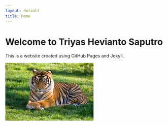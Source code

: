 ```yaml
---
layout: default
title: Home
---
```


# Welcome to Triyas Hevianto Saputro
This is a website created using GitHub Pages and Jekyll.

![Deskripsi Gambar](/assets/images/tiger.jpeg)
